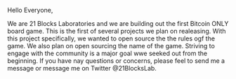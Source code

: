 Hello Everyone,

We are 21 Blocks Laboratories and we are building out the first Bitcoin ONLY board game. This is the first of several projects we plan on realeasing. 
With this project specifically, we wanted to open source the the rules ogf the game. We also plan on open sourcing the name of the game. Striving to engage with the community
is a major goal wwe seeked out from the beginning. If you have nay questions or concerns, please feel to send me a message or message me on Twitter @21BlocksLab. 

<!---
21BlocksLaboratories/21BlocksLaboratories is a ✨ special ✨ repository because its `README.md` (this file) appears on your GitHub profile.
You can click the Preview link to take a look at your changes.
--->
